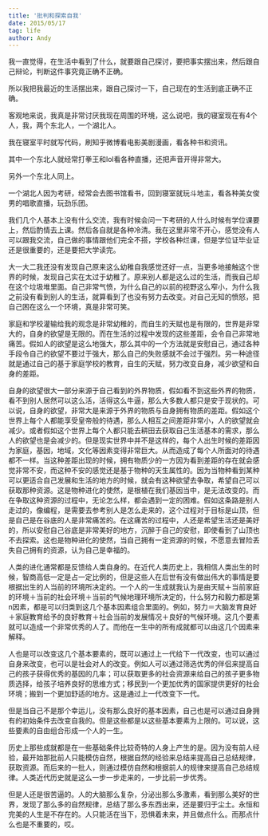 ```yaml
---
title: '批判和探索自我'
date: 2015/05/17
tag: life
author: Andy
---
```

我一直觉得，在生活中看到了什么，就要跟自己探讨，要把事实摆出来，然后跟自己辩论，判断这件事究竟正确不正确。  

所以我把我最近的生活摆出来，跟自己探讨一下，自己现在的生活到底正确不正确。  

<!--more-->

客观地来说，我真是非常讨厌我现在周围的环境，这么说吧，我的寝室现在有4个人，我，两个东北人，一个湖北人。  

我在寝室平时就写代码，刷知乎微博看电影美剧漫画，看各种书和资讯。  

其中一个东北人就经常打拳王和lol看各种直播，还把声音开得非常大。  

另外一个东北人同上。 

一个湖北人因为考研，经常会去图书馆看书，回到寝室就玩斗地主，看各种美女俊男的唱歌直播，玩劲乐团。  

我们几个人基本上没有什么交流，我有时候会问一下考研的人什么时候有学位课要上，然后酌情去上课。然后各自就是各种冷清。我在这里非常不开心，感觉没有人可以跟我交流，自己做的事情跟他们完全不搭，学校各种烂课，但是学位证毕业证还是很重要的，还是要把大学读完。  

大一大二我还没有发现自己原来这么幼稚自我感觉还好一点，当更多地接触这个世界的时候，发现自己实在太过于幼稚了。原来别人都是这么过的生活，而我自己却在这个垃圾堆里面。自己非常气愤，为什么自己的以前的视野这么窄小，为什么我之前没有看到别人的生活，就算看到了也没有努力去改变。对自己无知的愤怒，把自己困在这么一个环境，真是非常可笑。   

家庭和学校灌输给我的观念是非常幼稚的，而自生的天赋也是有限的，世界是非常大的，自身的欲望是无限的。而在生活的过程中发现的这些差距，会令自己非常地痛苦。假如人的欲望是这么地强大，那么其中的一个方法就是安慰自己，通过各种手段令自己的欲望不要过于强大，那么自己的失败感就不会过于强烈。另一种途径就是通过自己的基于家庭学校的教育，自生的天赋，努力改变自身，减少欲望和自身的差距。  

自身的欲望很大一部分来源于自己看到的外界物质，假如看不到这些外界的物质，看不到别人居然可以这么活，活得这么牛逼，那么大多数人都只是安于现状的。可以说，自身的欲望，非常大是来源于外界的物质与自身拥有物质的差距。假如这个世界上每个人都能享受皇帝般的待遇，那么人相互之间差距非常小，人的欲望就会减少。或者假如这个世界上每个人都只能去耕田去获取自己生活基本的需求，那么人的欲望也是会减少的。但是现实世界中并不是这样的，每个人出生时候的差距因为家庭，基因，地域，文化等因素变得非常巨大。从而造成了每个人所面对的待遇都不一样。当这种差距出现的时候，拥有物质少的一方因为看到差距的存在就会感觉非常不安，而这种不安的感觉还是基于物种的天生属性的。因为当物种看到某种可以更适合自己发展和生活的地方的时候，就会有这种欲望去争取，希望自己可以获取那种资源。这是物种进化的使然，是根植在我们基因当中，是无法改变的。而在争取这种资源的过程中，无论怎么样，都会遇到一定的困难。假如这条路是别人走过的，像编程，是需要去参考别人是怎么走来的，这个过程对于目标是山顶，但是自己是在谷底的人是非常痛苦的。在这痛苦的过程中，人还是希望生活还是美好的，所以安慰自己谷底是非常美好的地方，沉醉于自己的安慰，即使看到了山顶也不去探索。这也是物种进化的使然，当自己拥有一定资源的时候，不愿意去冒险丢失自己拥有的资源，认为自己是幸福的。  
  
人类的进化通常都是反馈给人类自身的。在近代人类历史上，我相信人类出生的时候，智商高低一定是占一定比例的，但是这些人在后世有没有做出伟大的事情是要根据出生的人当前的环境所决定的。一个人的一生成就我认为是由天赋＋当前家庭的环境＋当前的社会环境＋当前的气候地理环境所决定的，什么努力和毅力都是第n因素，都是可以归类到这几个基本因素组合里面的。例如，努力＝大脑发育良好＋家庭教育给予的良好教育＋社会当前的发展情况＋良好的气候环境。这几个要素就可以造成一个非常优秀的人了。而他在一生中的所有成就都可以由这几个因素来解释。  

人也是可以改变这几个基本要素的，既可以通过上一代给下一代改变，也可以通过自身来改变，也可以是社会对人的改变。例如人可以通过筛选优秀的伴侣来提高自己的孩子获得优秀的基因的几率；可以获取更多的社会资源来给自己的孩子更多物质选择，给孩子培养良好的思维方式；移民到一个更加优秀的国家提供更好的社会环境；搬到一个更加舒适的地方。这是通过上一代改变下一代。  

但是当自己不是那个幸运儿，没有那么良好的基本因素，自己也是可以通过自身拥有的初始条件去改变自我的。但是这些都是以这些基本要素为上限的。可以说，这些要素的自由组合形成一个人的一生。  

历史上那些成就都是在一些基础条件比较奇特的人身上产生的是。因为没有前人经验，最开始那批前人只能模仿自然，根据自然的经验来总结来提高自己总结规律，获取资源。而后来的一批人，则通过模仿自然和根据前人的规律来提高自己总结规律。人类近代历史就是这么一步一步走来的，一步比前一步优秀。

但是人还是很苦逼的。人的大脑那么复杂，分泌出那么多激素，看到那么美好的世界，发现了那么多的自然规律，总结了那么多东西出来，还是要归于尘土。永恒和完美的人生是不存在的。人只能活在当下，恐惧着未来，并且做点什么。而那点什么也是不重要的，哎。




